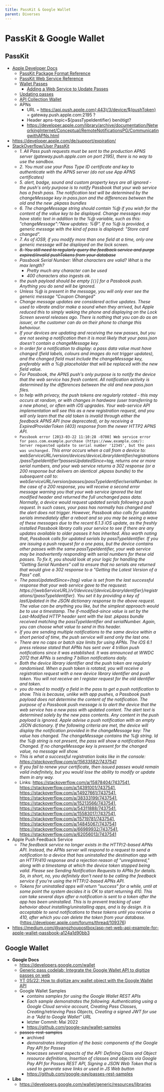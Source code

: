 ```yaml
---
title: PassKit & Google Wallet
parent: Diverses
---
```


# PassKit & Google Wallet

## PassKit
- <u>Apple Developer Docs</u>
  - [PassKit Package Format Reference](https://developer.apple.com/library/archive/documentation/UserExperience/Reference/PassKit_Bundle/Chapters/PackageStructure.html) 
  - [PassKit Web Service Reference](https://developer.apple.com/library/archive/documentation/PassKit/Reference/PassKit_WebService/WebService.html)
  - [Wallet Passes](https://developer.apple.com/documentation/walletpasses)
    - [Adding a Web Service to Update Passes](https://developer.apple.com/documentation/walletpasses/adding_a_web_service_to_update_passes/) 
  - [Updating passes](https://developer.apple.com/library/archive/documentation/UserExperience/Conceptual/PassKit_PG/Updating.html)
  - [API Collection Wallet](https://developer.apple.com/documentation/passkit/wallet)
  - APNs
    - URL = https://api.push.apple.com(:443)/3/device/${pushToken}
          = gateway.push.apple.com:2195 ?
    - Header apns-topic=${passTypeIdentifier} benötigt?
    - <https://developer.apple.com/library/archive/documentation/NetworkingInternet/Conceptual/RemoteNotificationsPG/CommunicatingwithAPNs.html>
- <https://developer.apple.com/de/support/expiration/>
- <u>StackOverflow/User PassKit</u>
  - *1. All Pass push requests must be sent to the production APNS server (gateway.push.apple.com on port 2195), there is no way to use the sandbox.*
  - *2. You must use your Pass Type ID certificate and key to authenticate with the APNS server (do not use App APNS certificates)*
  - *5. alert, badge, sound and custom property keys are all ignored - the push's only purpose is to notify Passbook that your web service has a fresh pass. The notification text will be determined by the changeMessage key in pass.json and the differences between the old and the new .pkpass bundles*
  - *6. The changeMessage string should contain %@ if you wish for the content of the value key to be displayed. Change messages may have static text in addition to the %@ variable, such as this: "changeMessage":"New updates: %@". If no %@ is provided, a generic message with the kind of pass is displayed: "Store card changed".*
  - *7. As of iOS9, if you modify more than one field at a time, only one generic message will be displayed on the lock screen.*
  - *~~8. You still need to regularly query the feedback service and purge expired/invalid pushTokens from your database~~*
  - *Passbook Serial Number: What characters are valid? What is the max length?*
    - *Pretty much any character can be used*
    - *400 characters also ingests ok.*
  - *the push payload should be empty [`{}`] for a Passbook push. Anything you do send will be ignored.*
  - *Unless %@ is present in the message, you will only ever see the generic message "Coupon Changed"*
  - *Change message updates are considered active updates. These used to vibrate and/or make a sound when they arrived, but Apple reduced this to simply waking the phone and displaying on the Lock Screen several releases ago. There is nothing that you can do as an issuer, or the customer can do on their phone to change this behaviour.*
  - *If your devices are updating and receiving the new passes, but you are not seeing a notification then it is most likely that your pass.json doesn't contain a changeMessage key.*
  - *In order for a notification to display: a pass data value must have changed (field labels, colours and images do not trigger updates), and the changed field must include the changeMessage key, preferably with a %@ placeholder that will be replaced with the new field value.*
  - *For Passbook, the APNS push's only purpose is to notify the device that the web service has fresh content. All notification activity is determined by the differences between the old and new pass.json files.*
  - *to help with privacy, the push tokens are regularly rotated - this may occurs at random, or with changes in hardware (user transferring to a new phone), or often with iOS upgrades. Your web-service API implementation will see this as a new registration request, and you will only learn that the old token is invalid through either the feedback APNS API (now deprecated), or by receiving a ExpiredProviderToken (403) response from the newer HTTP2 APNS API.*
  - `Passbook error [2013-03-22 11:10:28 -0700] Web service error for pass.com.example.purchase (https://www.example.com/): Server requested update to serial number '12345', but the pass was unchanged.` *This error occurs when a call from a device to: webServiceURL/version/devices/deviceLibraryIdentifier/registrations/passTypeIdentifier?passesUpdatedSince=tag, returns one or more serial numbers, and your web service returns a 302 response (or a 200 response but delivers an identical .pkpass bundle) to the subsequent call to: webServiceURL/version/passes/passTypeIdentifier/serialNumber. In the case of a 200 response, you will receive a second error message warning you that your web service ignored the last modified header and returned the full unchanged pass data. Normally, a device would request updated serials following a push request. In such cases, your pass has normally has changed and the alert does not trigger. However, Passbook also calls for updates serials immediately after a reboot and so you may be seeing a wave of these messages due to the recent 6.1.3 iOS update, as the freshly installed Passbook library calls your service to see if there are any updates available to older passes it has inherited. Also worth noting that, Passbook calls for updated serials by passTypeIdentifier. If you are issuing a push request for a one pass, but the device contains other passes with the same passTypeIdentifier, your web service may be inadvertently responding with serial numbers for these old passes. To fix it, you should look at your logic for handling the "Getting Serial Numbers" call to ensure that no serials are returned that would give a 302 response to a "Getting the Latest Version of a Pass" call.*
  - *The passUpdatedSince={tag} value is set from the last successful response that your web service gave to the requsest: https://{webServiceURL}/v1/devices/{deviceLibraryIdentifier}/registrations/{passTypeIdentifier}. You set it by providing a key of lastUpdated in the JSON dictionary response to the above request. The value can be anything you like, but the simplest approach would be to use a timestamp. The if-modified-since value is set by the Last-Modified HTTP header sent with the last .pkpass bundle received matching the passTypeIdentifier and serialNumber. Again, you can choose what value to send in this header.*
  - *If you are sending multiple notifications to the same device within a short period of time, the push service will send only the last one.*
  - *There are no caps or batch size limits for using APNs. The iOS 6.1 press release stated that APNs has sent over 4 trillion push notifications since it was established. It was announced at WWDC 2012 that APNs is sending 7 billion notifications daily.*
  - *Both the device library identifier and the push token are regularly randomised. When a push token is rotated, you will receive a registration request with a new device library identifier and push token. You will not receive an I register request for the old identifier and token.*
  - *you do need to modify a field in the pass to get a push notification to show. This is because, unlike with app pushes, a Passbook push payload does not determine the content of the notification. The purpose of a Passbook push message is to alert the device that the web service has a new pass with updated content. The alert text is determined solely by the new pass contents. Any content in the push payload is ignored. Apple advise a push notification with an empty JSON dictionary. If the following criteria are met, the device will display the notification provided in the changeMessage key:
The value has changed. The changeMessage contains the %@ string. Id the %@ string is not present, the pass will show a notification Pass Changed. If no changeMessage key is present for the changed value, no message will show.*
  - *This is what a successful registration looks like in the console: <https://stackoverflow.com/a/15633582/7437541>*
  - *If you fail to renew your certificate, then issued passes would remain valid indefinitely, but you would lose the ability to modify or update them in any way.*
  - Links: <https://stackoverflow.com/a/15878404/7437541>, <https://stackoverflow.com/a/14391001/7437541>, <https://stackoverflow.com/a/14927661/7437541>, <https://stackoverflow.com/a/38333199/7437541>, <https://stackoverflow.com/a/15213566/7437541>, <https://stackoverflow.com/a/54311888/7437541>, <https://stackoverflow.com/a/15583017/7437541>, <https://stackoverflow.com/a/15719781/7437541>, <https://stackoverflow.com/a/14845067/7437541> <https://stackoverflow.com/a/66989932/7437541>, <https://stackoverflow.com/a/62056013/7437541>
- Apple Push Feedback Service
  - *The feedback service no longer exists in the HTTP/2-based APNs API. Instead, the APNs server will respond to a request to send a notification to a device that has uninstalled the destination app with an HTTP/410 response and a rejection reason of "unregistered," along with a timestamp at which the device token stopped being valid. Please see Sending Notification Requests to APNs for details. So, in short, no, you definitely don't need to be calling the feedback service if you're using the HTTP/2-based APNs API.*
  - *Tokens for uninstalled apps will return "success" for a while, until at some point the system decides it is OK to start returning 410. This can take several days after a notification is sent to a token after the app has been uninstalled. This is to prevent tracking of user behavior about installing/uninstalling apps, and is by design. It is acceptable to send notifications to these tokens until you receive a 410, after which you can delete the token from your database.* (<https://developer.apple.com/forums/thread/109376>)
- <https://medium.com/@yangzhoupostbox/asp-net-web-api-example-for-apple-wallet-passbook-a124a1d90bb3>


## Google Wallet
- **Google Docs**
  - <https://developers.google.com/wallet>
  - [Generic pass codelab: Integrate the Google Wallet API to digitize passes on web](https://codelabs.developers.google.com/add-to-wallet-web#0)
  - [YT 05/22: How to digitize any wallet object with the Google Wallet API](https://www.youtube.com/watch?v=iZz_8N9WPVA)
  - Google Wallet Samples
    - *contains samples for using the Google Wallet REST APIs*
    - *Each sample demonstrates the following: Authenticating using a Google Cloud service account, Creating Pass Classes, Creating/retrieving Pass Objects, Creating a signed JWT for use in a "Add to Google Wallet" URL*
    - letzter Commit: Mai 2022
    - <https://github.com/google-pay/wallet-samples>
  - ~~passes-rest-samples~~
    - archived 
    - *demonstrates integration of the basic components of the Google Pay API for Passes*
    - *howcases several aspects of the API: Defining Class and Object resource definitions, Insertion of classes and objects via Google Pay API for Passes REST API, Signing a JSON Web Token that is used to generate save links or used in JS Web button*
    - <https://github.com/google-pay/passes-rest-samples>
- **Libs**
  - <https://developers.google.com/wallet/generic/resources/libraries>
